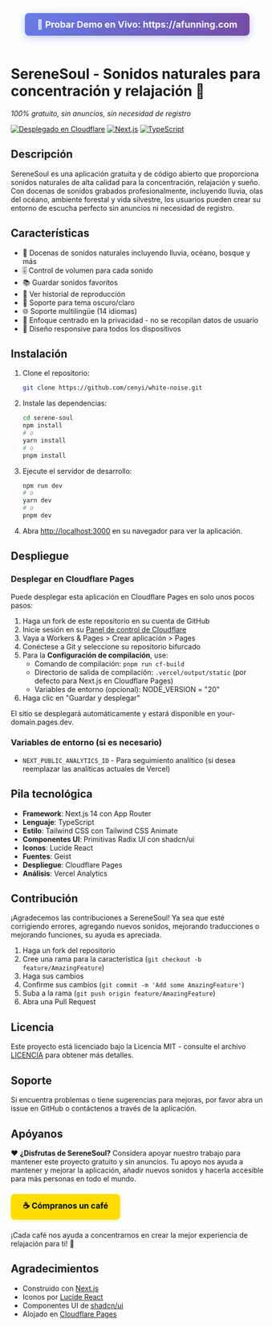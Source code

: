 <div align="center">
  <a href="https://afunning.com" style="display: inline-block; padding: 12px 24px; background: linear-gradient(135deg, #667eea 0%, #764ba2 100%); color: white; text-decoration: none; border-radius: 8px; font-size: 18px; font-weight: bold; margin-bottom: 20px; box-shadow: 0 4px 15px rgba(102, 126, 234, 0.4);">
    🚀 Probar Demo en Vivo: https://afunning.com
  </a>
</div>

# SereneSoul - Sonidos naturales para concentración y relajación 🌿

*100% gratuito, sin anuncios, sin necesidad de registro*

[![Desplegado en Cloudflare](https://img.shields.io/badge/Desplegado%20en-Cloudflare%20Pages-orange?style=for-the-badge&logo=vercel)](https://afunning.com)
[![Next.js](https://img.shields.io/badge/Next.js-14-black?style=for-the-badge&logo=next.js)](https://nextjs.org/)
[![TypeScript](https://img.shields.io/badge/TypeScript-5-black?style=for-the-badge&logo=typescript)](https://www.typescriptlang.org/)

## Descripción

SereneSoul es una aplicación gratuita y de código abierto que proporciona sonidos naturales de alta calidad para la concentración, relajación y sueño. Con docenas de sonidos grabados profesionalmente, incluyendo lluvia, olas del océano, ambiente forestal y vida silvestre, los usuarios pueden crear su entorno de escucha perfecto sin anuncios ni necesidad de registro.

## Características
- 🎵 Docenas de sonidos naturales incluyendo lluvia, océano, bosque y más
- 🎚️ Control de volumen para cada sonido
- 📚 Guardar sonidos favoritos
- 📜 Ver historial de reproducción
- 🎨 Soporte para tema oscuro/claro
- 🌐 Soporte multilingüe (14 idiomas)
- 🔐 Enfoque centrado en la privacidad - no se recopilan datos de usuario
- 📱 Diseño responsive para todos los dispositivos

## Instalación

1. Clone el repositorio:
   ```bash
   git clone https://github.com/cenyi/white-noise.git
   ```

2. Instale las dependencias:
   ```bash
   cd serene-soul
   npm install
   # o
   yarn install
   # o
   pnpm install
   ```

3. Ejecute el servidor de desarrollo:
   ```bash
   npm run dev
   # o
   yarn dev
   # o
   pnpm dev
   ```

4. Abra [http://localhost:3000](http://localhost:3000) en su navegador para ver la aplicación.

## Despliegue

### Desplegar en Cloudflare Pages

Puede desplegar esta aplicación en Cloudflare Pages en solo unos pocos pasos:

1. Haga un fork de este repositorio en su cuenta de GitHub
2. Inicie sesión en su [Panel de control de Cloudflare](https://dash.cloudflare.com/)
3. Vaya a Workers & Pages > Crear aplicación > Pages
4. Conéctese a Git y seleccione su repositorio bifurcado
5. Para la **Configuración de compilación**, use:
   - Comando de compilación: `pnpm run cf-build`
   - Directorio de salida de compilación: `.vercel/output/static` (por defecto para Next.js en Cloudflare Pages)
   - Variables de entorno (opcional): NODE_VERSION = "20"
6. Haga clic en "Guardar y desplegar"

El sitio se desplegará automáticamente y estará disponible en your-domain.pages.dev.

### Variables de entorno (si es necesario)
- `NEXT_PUBLIC_ANALYTICS_ID` - Para seguimiento analítico (si desea reemplazar las analíticas actuales de Vercel)

## Pila tecnológica
- **Framework**: Next.js 14 con App Router
- **Lenguaje**: TypeScript
- **Estilo**: Tailwind CSS con Tailwind CSS Animate
- **Componentes UI**: Primitivas Radix UI con shadcn/ui
- **Iconos**: Lucide React
- **Fuentes**: Geist
- **Despliegue**: Cloudflare Pages
- **Análisis**: Vercel Analytics

## Contribución

¡Agradecemos las contribuciones a SereneSoul! Ya sea que esté corrigiendo errores, agregando nuevos sonidos, mejorando traducciones o mejorando funciones, su ayuda es apreciada.

1. Haga un fork del repositorio
2. Cree una rama para la característica (`git checkout -b feature/AmazingFeature`)
3. Haga sus cambios
4. Confirme sus cambios (`git commit -m 'Add some AmazingFeature'`)
5. Suba a la rama (`git push origin feature/AmazingFeature`)
6. Abra una Pull Request

## Licencia

Este proyecto está licenciado bajo la Licencia MIT - consulte el archivo [LICENCIA](../LICENSE) para obtener más detalles.

## Soporte

Si encuentra problemas o tiene sugerencias para mejoras, por favor abra un issue en GitHub o contáctenos a través de la aplicación.

## Apóyanos

❤️ **¿Disfrutas de SereneSoul?** Considera apoyar nuestro trabajo para mantener este proyecto gratuito y sin anuncios. Tu apoyo nos ayuda a mantener y mejorar la aplicación, añadir nuevos sonidos y hacerla accesible para más personas en todo el mundo.

<a href="https://www.buymeacoffee.com/moca" style="display: inline-block; padding: 12px 24px; background: #FFDD00; color: #000000; text-decoration: none; border-radius: 8px; font-size: 16px; font-weight: bold; margin: 8px 0; box-shadow: 0 2px 8px rgba(255, 221, 0, 0.3);">
    ☕ Cómpranos un café
</a>

¡Cada café nos ayuda a concentrarnos en crear la mejor experiencia de relajación para ti! 🌿

## Agradecimientos

- Construido con [Next.js](https://nextjs.org/)
- Iconos por [Lucide React](https://lucide.dev/)
- Componentes UI de [shadcn/ui](https://ui.shadcn.com/)
- Alojado en [Cloudflare Pages](https://pages.cloudflare.com/)